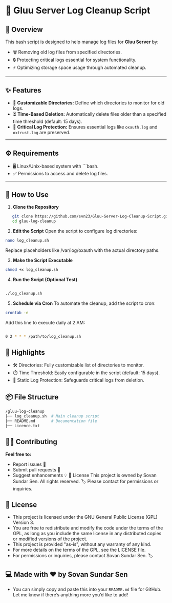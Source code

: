 # 🧹 Gluu Server Log Cleanup Script

## 📄 Overview
This bash script is designed to help manage log files for **Gluu Server** by:
- 🗑️ Removing old log files from specified directories.
- 🔒 Protecting critical logs essential for system functionality.
- ⚡ Optimizing storage space usage through automated cleanup.

---

## ✨ Features
- 📂 **Customizable Directories:** Define which directories to monitor for old logs.
- ⏳ **Time-Based Deletion:** Automatically delete files older than a specified time threshold (default: 15 days).
- 🚫 **Critical Log Protection:** Ensures essential logs like `oxauth.log` and `oxtrust.log` are preserved.

---

## ⚙️ Requirements
- 🖥️ Linux/Unix-based system with    ```bash.
- ✅ Permissions to access and delete log files.

---

## 🚀 How to Use
1. **Clone the Repository**  
```bash
   git clone https://github.com/svn23/Gluu-Server-Log-Cleanup-Script.git
   cd gluu-log-cleanup
```
2. **Edit the Script**
Open the script to configure log directories:

```bash
nano log_cleanup.sh
```

Replace placeholders like /var/log/oxauth with the actual directory paths.

3. **Make the Script Executable**

```bash
chmod +x log_cleanup.sh
```
4. **Run the Script (Optional Test)**

```bash

./log_cleanup.sh
```
5. **Schedule via Cron**
To automate the cleanup, add the script to cron:

```bash
crontab -e
```
Add this line to execute daily at 2 AM:

```bash

0 2 * * * /path/to/log_cleanup.sh
```
## 🔑 Highlights
- 🛠️ Directories: Fully customizable list of directories to monitor.
- ⏱️ Time Threshold: Easily configurable in the script (default: 15 days).
- 🔐 Static Log Protection: Safeguards critical logs from deletion.

## 📦 File Structure
```bash
/gluu-log-cleanup
├── log_cleanup.sh  # Main cleanup script
├── README.md       # Documentation file
├── Licence.txt
```
## 🙋‍♂️ Contributing

**Feel free to:**
- Report issues 🐛
- Submit pull requests 🚀
- Suggest enhancements 💡
📝 License
This project is owned by Sovan Sundar Sen. All rights reserved. 🏷️
Please contact for permissions or inquiries.

## 📝 License
- This project is licensed under the GNU General Public License (GPL) Version 3.
- You are free to redistribute and modify the code under the terms of the GPL, as long as you include the same license in any distributed copies or modified versions of the project.
- This project is provided "as-is", without any warranty of any kind.
- For more details on the terms of the GPL, see the LICENSE file.
- For permissions or inquiries, please contact Sovan Sundar Sen. 🏷️

## 💻 Made with ❤️ by Sovan Sundar Sen

- You can simply copy and paste this into your `README.md` file for GitHub. Let me know if there’s anything more you’d like to add!
